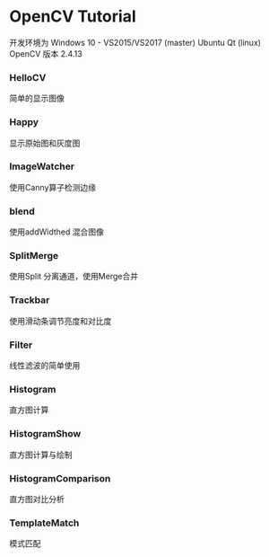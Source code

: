 # OpenCV Tutorial

开发环境为 Windows 10 - VS2015/VS2017 (master)
          Ubuntu Qt (linux)
OpenCV 版本 2.4.13

### HelloCV

简单的显示图像

### Happy 

显示原始图和灰度图

### ImageWatcher

使用Canny算子检测边缘

### blend

使用addWidthed 混合图像

### SplitMerge

使用Split 分离通道，使用Merge合并

### Trackbar

使用滑动条调节亮度和对比度

### Filter

线性滤波的简单使用

### Histogram

直方图计算

### HistogramShow

直方图计算与绘制

### HistogramComparison

直方图对比分析

### TemplateMatch

模式匹配